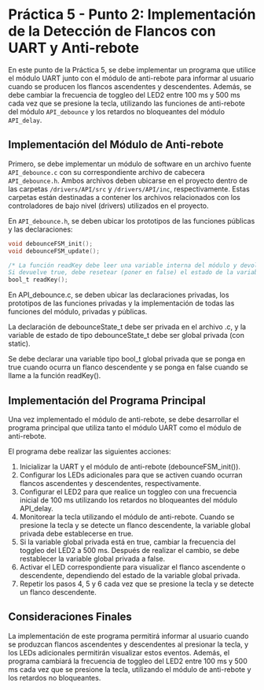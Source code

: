 # Práctica 5 - Punto 2: Implementación de la Detección de Flancos con UART y Anti-rebote

En este punto de la Práctica 5, se debe implementar un programa que utilice el módulo UART junto con el módulo de anti-rebote para informar al usuario cuando se producen los flancos ascendentes y descendentes. Además, se debe cambiar la frecuencia de toggleo del LED2 entre 100 ms y 500 ms cada vez que se presione la tecla, utilizando las funciones de anti-rebote del módulo `API_debounce` y los retardos no bloqueantes del módulo `API_delay`.

## Implementación del Módulo de Anti-rebote

Primero, se debe implementar un módulo de software en un archivo fuente `API_debounce.c` con su correspondiente archivo de cabecera `API_debounce.h`. Ambos archivos deben ubicarse en el proyecto dentro de las carpetas `/drivers/API/src` y `/drivers/API/inc`, respectivamente. Estas carpetas están destinadas a contener los archivos relacionados con los controladores de bajo nivel (drivers) utilizados en el proyecto.

En `API_debounce.h`, se deben ubicar los prototipos de las funciones públicas y las declaraciones:

```c
void debounceFSM_init();
void debounceFSM_update();

/* La función readKey debe leer una variable interna del módulo y devolver true o false si la tecla fue presionada.  
Si devuelve true, debe resetear (poner en false) el estado de la variable. */
bool_t readKey();
```

En API_debounce.c, se deben ubicar las declaraciones privadas, los prototipos de las funciones privadas y la implementación de todas las funciones del módulo, privadas y públicas.

La declaración de debounceState_t debe ser privada en el archivo .c, y la variable de estado de tipo debounceState_t debe ser global privada (con static).

Se debe declarar una variable tipo bool_t global privada que se ponga en true cuando ocurra un flanco descendente y se ponga en false cuando se llame a la función readKey().

## Implementación del Programa Principal

Una vez implementado el módulo de anti-rebote, se debe desarrollar el programa principal que utiliza tanto el módulo UART como el módulo de anti-rebote.

El programa debe realizar las siguientes acciones:

1. Inicializar la UART y el módulo de anti-rebote (debounceFSM_init()).
2. Configurar los LEDs adicionales para que se activen cuando ocurran flancos ascendentes y descendentes, respectivamente.
3. Configurar el LED2 para que realice un toggleo con una frecuencia inicial de 100 ms utilizando los retardos no bloqueantes del módulo API_delay.
4. Monitorear la tecla utilizando el módulo de anti-rebote. Cuando se presione la tecla y se detecte un flanco descendente, la variable global privada debe establecerse en true.
5. Si la variable global privada está en true, cambiar la frecuencia del toggleo del LED2 a 500 ms. Después de realizar el cambio, se debe restablecer la variable global privada a false.
6. Activar el LED correspondiente para visualizar el flanco ascendente o descendente, dependiendo del estado de la variable global privada.
7. Repetir los pasos 4, 5 y 6 cada vez que se presione la tecla y se detecte un flanco descendente.

## Consideraciones Finales

La implementación de este programa permitirá informar al usuario cuando se produzcan flancos ascendentes y descendentes al presionar la tecla, y los LEDs adicionales permitirán visualizar estos eventos. Además, el programa cambiará la frecuencia de toggleo del LED2 entre 100 ms y 500 ms cada vez que se presione la tecla, utilizando el módulo de anti-rebote y los retardos no bloqueantes.
